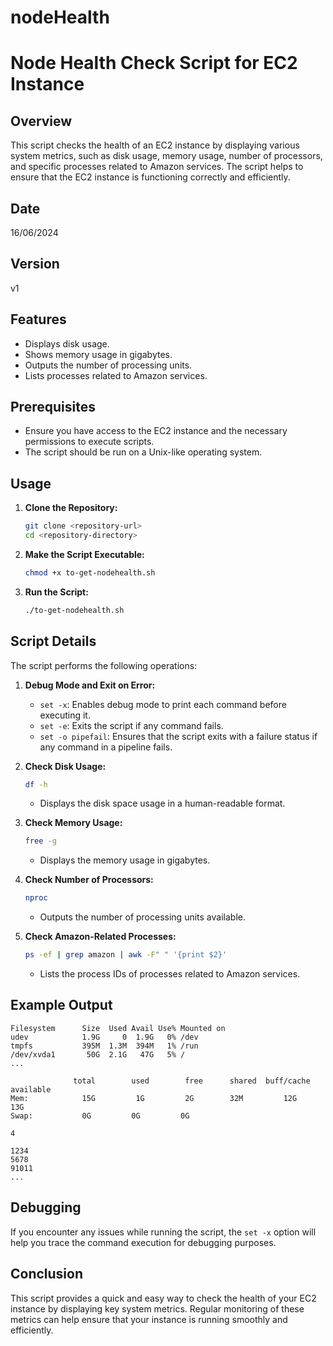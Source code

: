 # nodeHealth

# Node Health Check Script for EC2 Instance

## Overview
This script checks the health of an EC2 instance by displaying various system metrics, such as disk usage, memory usage, number of processors, and specific processes related to Amazon services. The script helps to ensure that the EC2 instance is functioning correctly and efficiently.

## Date
16/06/2024

## Version
v1

## Features
- Displays disk usage.
- Shows memory usage in gigabytes.
- Outputs the number of processing units.
- Lists processes related to Amazon services.

## Prerequisites
- Ensure you have access to the EC2 instance and the necessary permissions to execute scripts.
- The script should be run on a Unix-like operating system.

## Usage

1. **Clone the Repository:**
   ```bash
   git clone <repository-url>
   cd <repository-directory>
   ```

2. **Make the Script Executable:**
   ```bash
   chmod +x to-get-nodehealth.sh
   ```

3. **Run the Script:**
   ```bash
   ./to-get-nodehealth.sh
   ```

## Script Details
The script performs the following operations:

1. **Debug Mode and Exit on Error:**
   - `set -x`: Enables debug mode to print each command before executing it.
   - `set -e`: Exits the script if any command fails.
   - `set -o pipefail`: Ensures that the script exits with a failure status if any command in a pipeline fails.

2. **Check Disk Usage:**
   ```bash
   df -h
   ```
   - Displays the disk space usage in a human-readable format.

3. **Check Memory Usage:**
   ```bash
   free -g
   ```
   - Displays the memory usage in gigabytes.

4. **Check Number of Processors:**
   ```bash
   nproc
   ```
   - Outputs the number of processing units available.

5. **Check Amazon-Related Processes:**
   ```bash
   ps -ef | grep amazon | awk -F" " '{print $2}'
   ```
   - Lists the process IDs of processes related to Amazon services.

## Example Output
```
Filesystem      Size  Used Avail Use% Mounted on
udev            1.9G     0  1.9G   0% /dev
tmpfs           395M  1.3M  394M   1% /run
/dev/xvda1       50G  2.1G   47G   5% /
...

              total        used        free      shared  buff/cache   available
Mem:            15G         1G         2G        32M         12G         13G
Swap:           0G         0G         0G

4

1234
5678
91011
...
```

## Debugging
If you encounter any issues while running the script, the `set -x` option will help you trace the command execution for debugging purposes.

## Conclusion
This script provides a quick and easy way to check the health of your EC2 instance by displaying key system metrics. Regular monitoring of these metrics can help ensure that your instance is running smoothly and efficiently.

